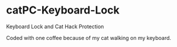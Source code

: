 # catPC-Keyboard-Lock
Keyboard Lock and Cat Hack Protection

Coded with one coffee because of my cat walking on my keyboard.
